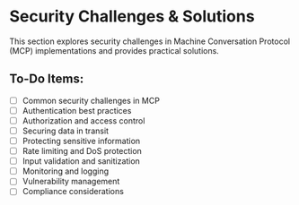 # Security Challenges & Solutions

This section explores security challenges in Machine Conversation Protocol (MCP) implementations and provides practical solutions.

## To-Do Items:
- [ ] Common security challenges in MCP
- [ ] Authentication best practices
- [ ] Authorization and access control
- [ ] Securing data in transit
- [ ] Protecting sensitive information
- [ ] Rate limiting and DoS protection
- [ ] Input validation and sanitization
- [ ] Monitoring and logging
- [ ] Vulnerability management
- [ ] Compliance considerations
